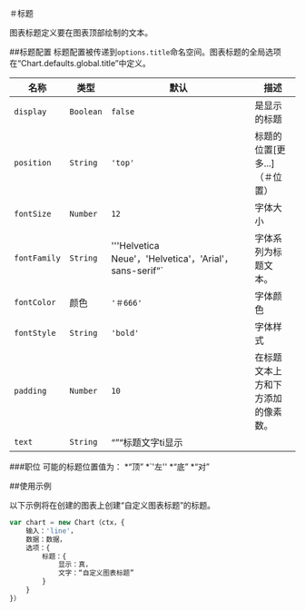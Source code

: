 ＃标题

图表标题定义要在图表顶部绘制的文本。

##标题配置
标题配置被传递到`options.title`命名空间。图表标题的全局选项在“Chart.defaults.global.title”中定义。

|名称|类型|默认|描述
| ----- | ---- | -------- | -----------
| `display` | `Boolean` | `false` |是显示的标题
| `position` | `String` | `'top'` |标题的位置[更多...]（＃位置）
| `fontSize` | `Number` | `12` |字体大小
| `fontFamily` | `String` | '''Helvetica Neue'，'Helvetica'，'Arial'，sans-serif“`|字体系列为标题文本。
| `fontColor` |颜色| `'＃666'` |字体颜色
| `fontStyle` | `String` | `'bold'` |字体样式
| `padding` | `Number` | `10` |在标题文本上方和下方添加的像素数。
| `text` | `String` | “”“标题文字ti显示

###职位
可能的标题位置值为：
*“顶”
*`'左''
*“底”
*“对”

##使用示例

以下示例将在创建的图表上创建“自定义图表标题”的标题。

```javascript
var chart = new Chart（ctx，{
    输入：'line'，
    数据：数据，
    选项：{
        标题：{
            显示：真，
            文字：“自定义图表标题”
        }
    }
}）
```
